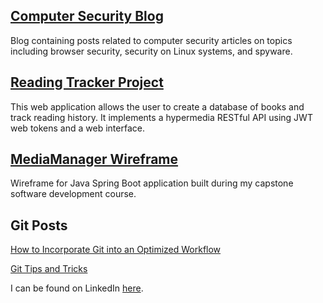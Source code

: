 ## [Computer Security Blog](https://oneexists.github.io/blog/all)

Blog containing posts related to computer security articles on topics including
browser security, security on Linux systems, and spyware.

## [Reading Tracker Project](https://github.com/oneexists/readingTracker)

This web application allows the user to create a database of books and track
reading history. It implements a hypermedia RESTful API using JWT web tokens
and a web interface.

## [MediaManager Wireframe](https://oneexists.github.io/html/media_manager_wireframes.html)

Wireframe for Java Spring Boot application built during my capstone software development course.

## Git Posts

[How to Incorporate Git into an Optimized Workflow](https://oneexists.github.io/git/optimized-workflow)

[Git Tips and Tricks](https://oneexists.github.io/git/git-tricks)

I can be found on LinkedIn [here](https://www.linkedin.com/in/skylar-lynner-826079188/).
